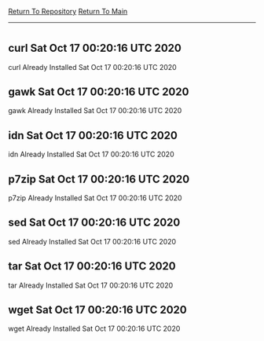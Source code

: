 [Return To Repository](https://github.com/deathbybandaid/piholeparser/)
[Return To Main](https://github.com/deathbybandaid/piholeparser/blob/master/RecentRunLogs/Mainlog.md)
____________________________________
# 
## curl Sat Oct 17 00:20:16 UTC 2020
curl Already Installed Sat Oct 17 00:20:16 UTC 2020
## gawk Sat Oct 17 00:20:16 UTC 2020
gawk Already Installed Sat Oct 17 00:20:16 UTC 2020
## idn Sat Oct 17 00:20:16 UTC 2020
idn Already Installed Sat Oct 17 00:20:16 UTC 2020
## p7zip Sat Oct 17 00:20:16 UTC 2020
p7zip Already Installed Sat Oct 17 00:20:16 UTC 2020
## sed Sat Oct 17 00:20:16 UTC 2020
sed Already Installed Sat Oct 17 00:20:16 UTC 2020
## tar Sat Oct 17 00:20:16 UTC 2020
tar Already Installed Sat Oct 17 00:20:16 UTC 2020
## wget Sat Oct 17 00:20:16 UTC 2020
wget Already Installed Sat Oct 17 00:20:16 UTC 2020
